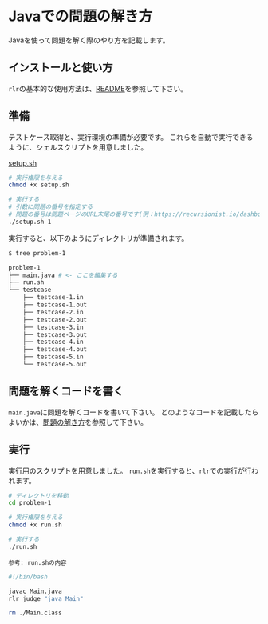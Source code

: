 # Javaでの問題の解き方

Javaを使って問題を解く際のやり方を記載します。

## インストールと使い方

`rlr`の基本的な使用方法は、[README](../../../README.md)を参照して下さい。

## 準備

テストケース取得と、実行環境の準備が必要です。
これらを自動で実行できるように、シェルスクリプトを用意しました。

[setup.sh](./setup.sh)

```sh
# 実行権限を与える
chmod +x setup.sh

# 実行する
# 引数に問題の番号を指定する
# 問題の番号は問題ページのURL末尾の番号です(例：https://recursionist.io/dashboard/problems/1 の 1)
./setup.sh 1
```

実行すると、以下のようにディレクトリが準備されます。

```sh
$ tree problem-1 

problem-1
├── main.java # <- ここを編集する
├── run.sh
└── testcase
    ├── testcase-1.in
    ├── testcase-1.out
    ├── testcase-2.in
    ├── testcase-2.out
    ├── testcase-3.in
    ├── testcase-3.out
    ├── testcase-4.in
    ├── testcase-4.out
    ├── testcase-5.in
    └── testcase-5.out
```

## 問題を解くコードを書く

`main.java`に問題を解くコードを書いて下さい。
どのようなコードを記載したらよいかは、[問題の解き方](../../問題の解き方.md)を参照して下さい。

## 実行

実行用のスクリプトを用意しました。
`run.sh`を実行すると、`rlr`での実行が行われます。

```sh
# ディレクトリを移動
cd problem-1

# 実行権限を与える
chmod +x run.sh

# 実行する
./run.sh
```

`参考: run.shの内容`
```sh
#!/bin/bash

javac Main.java
rlr judge "java Main"

rm ./Main.class
```
